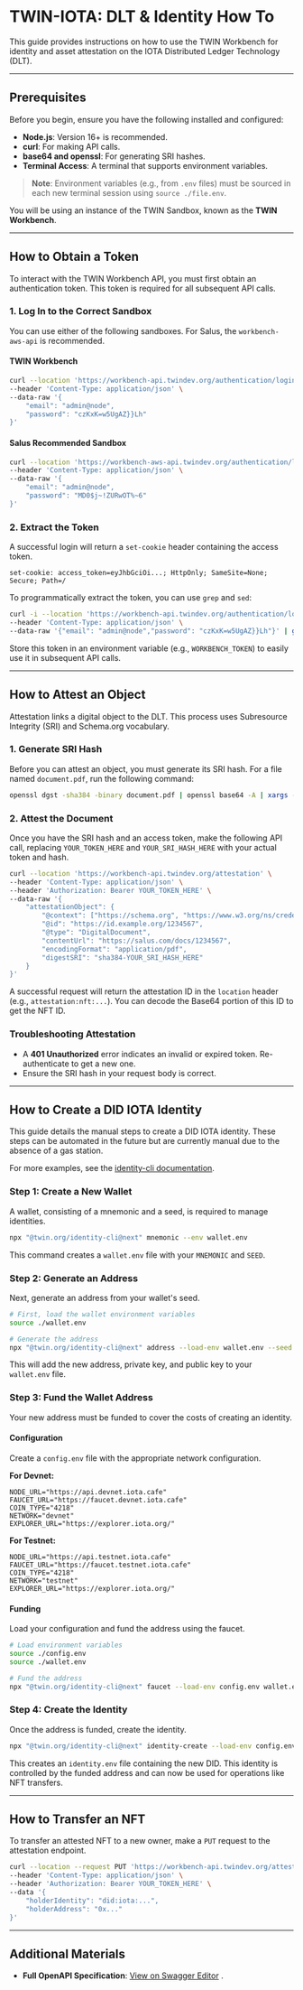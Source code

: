 # TWIN-IOTA: DLT & Identity How To

This guide provides instructions on how to use the TWIN Workbench for identity and asset attestation on the IOTA Distributed Ledger Technology (DLT).

---

## Prerequisites

Before you begin, ensure you have the following installed and configured:

- **Node.js**: Version 16+ is recommended.
- **curl**: For making API calls.
- **base64 and openssl**: For generating SRI hashes.
- **Terminal Access**: A terminal that supports environment variables.

> **Note**: Environment variables (e.g., from `.env` files) must be sourced in each new terminal session using `source ./file.env`.

You will be using an instance of the TWIN Sandbox, known as the **TWIN Workbench**.

---

## How to Obtain a Token

To interact with the TWIN Workbench API, you must first obtain an authentication token. This token is required for all subsequent API calls.

### 1\. Log In to the Correct Sandbox

You can use either of the following sandboxes. For Salus, the `workbench-aws-api` is recommended.

#### TWIN Workbench

```sh
curl --location 'https://workbench-api.twindev.org/authentication/login' \
--header 'Content-Type: application/json' \
--data-raw '{
    "email": "admin@node",
    "password": "czKxK=w5UgAZ}}Lh"
}'
```

#### Salus Recommended Sandbox

```sh
curl --location 'https://workbench-aws-api.twindev.org/authentication/login' \
--header 'Content-Type: application/json' \
--data-raw '{
    "email": "admin@node",
    "password": "MD0$j~!ZURwOT%~6"
}'
```

### 2\. Extract the Token

A successful login will return a `set-cookie` header containing the access token.

```
set-cookie: access_token=eyJhbGciOi...; HttpOnly; SameSite=None; Secure; Path=/
```

To programmatically extract the token, you can use `grep` and `sed`:

```sh
curl -i --location 'https://workbench-api.twindev.org/authentication/login' \
--header 'Content-Type: application/json' \
--data-raw '{"email": "admin@node","password": "czKxK=w5UgAZ}}Lh"}' | grep -o 'access_token=[^;]*' | sed 's/access_token=//'
```

Store this token in an environment variable (e.g., `WORKBENCH_TOKEN`) to easily use it in subsequent API calls.

---

## How to Attest an Object

Attestation links a digital object to the DLT. This process uses Subresource Integrity (SRI) and Schema.org vocabulary.

### 1\. Generate SRI Hash

Before you can attest an object, you must generate its SRI hash. For a file named `document.pdf`, run the following command:

```sh
openssl dgst -sha384 -binary document.pdf | openssl base64 -A | xargs -I {} echo "sha384-{}"
```

### 2\. Attest the Document

Once you have the SRI hash and an access token, make the following API call, replacing `YOUR_TOKEN_HERE` and `YOUR_SRI_HASH_HERE` with your actual token and hash.

```sh
curl --location 'https://workbench-api.twindev.org/attestation' \
--header 'Content-Type: application/json' \
--header 'Authorization: Bearer YOUR_TOKEN_HERE' \
--data-raw '{
    "attestationObject": {
        "@context": ["https://schema.org", "https://www.w3.org/ns/credentials/v2"],
        "@id": "https://id.example.org/1234567",
        "@type": "DigitalDocument",
        "contentUrl": "https://salus.com/docs/1234567",
        "encodingFormat": "application/pdf",
        "digestSRI": "sha384-YOUR_SRI_HASH_HERE"
    }
}'
```

A successful request will return the attestation ID in the `location` header (e.g., `attestation:nft:...`). You can decode the Base64 portion of this ID to get the NFT ID.

### Troubleshooting Attestation

- A **401 Unauthorized** error indicates an invalid or expired token. Re-authenticate to get a new one.
- Ensure the SRI hash in your request body is correct.

---

## How to Create a DID IOTA Identity

This guide details the manual steps to create a DID IOTA identity. These steps can be automated in the future but are currently manual due to the absence of a gas station.

For more examples, see the [identity-cli documentation](https://github.com/twinfoundation/identity/blob/next/apps/identity-cli/docs/examples.md).

### Step 1: Create a New Wallet

A wallet, consisting of a mnemonic and a seed, is required to manage identities.

```sh
npx "@twin.org/identity-cli@next" mnemonic --env wallet.env
```

This command creates a `wallet.env` file with your `MNEMONIC` and `SEED`.

### Step 2: Generate an Address

Next, generate an address from your wallet's seed.

```sh
# First, load the wallet environment variables
source ./wallet.env

# Generate the address
npx "@twin.org/identity-cli@next" address --load-env wallet.env --seed $SEED --count 2 --env wallet.env --merge-env
```

This will add the new address, private key, and public key to your `wallet.env` file.

### Step 3: Fund the Wallet Address

Your new address must be funded to cover the costs of creating an identity.

#### Configuration

Create a `config.env` file with the appropriate network configuration.

**For Devnet:**
```
NODE_URL="https://api.devnet.iota.cafe"
FAUCET_URL="https://faucet.devnet.iota.cafe"
COIN_TYPE="4218"
NETWORK="devnet"
EXPLORER_URL="https://explorer.iota.org/"
```

**For Testnet:**
```
NODE_URL="https://api.testnet.iota.cafe"
FAUCET_URL="https://faucet.testnet.iota.cafe"
COIN_TYPE="4218"
NETWORK="testnet"
EXPLORER_URL="https://explorer.iota.org/"
```

#### Funding

Load your configuration and fund the address using the faucet.

```sh
# Load environment variables
source ./config.env
source ./wallet.env

# Fund the address
npx "@twin.org/identity-cli@next" faucet --load-env config.env wallet.env --address $ADDRESS_0 --network $NETWORK
```

### Step 4: Create the Identity

Once the address is funded, create the identity.

```sh
npx "@twin.org/identity-cli@next" identity-create --load-env config.env wallet.env --seed $SEED –-address-index 0 --env identity.env
```

This creates an `identity.env` file containing the new DID. This identity is controlled by the funded address and can now be used for operations like NFT transfers.

---

## How to Transfer an NFT

To transfer an attested NFT to a new owner, make a `PUT` request to the attestation endpoint.

```sh
curl --location --request PUT 'https://workbench-api.twindev.org/attestation/YOUR_ATTESTATION_ID/transfer' \
--header 'Content-Type: application/json' \
--header 'Authorization: Bearer YOUR_TOKEN_HERE' \
--data '{
    "holderIdentity": "did:iota:...",
    "holderAddress": "0x..."
}'
```

---

## Additional Materials

- **Full OpenAPI Specification**: [View on Swagger Editor](https://editor-next.swagger.io/?url=https://raw.githubusercontent.com/twinfoundation/playground/refs/heads/next/apps/playground-node/docs/open-api/spec.json) .